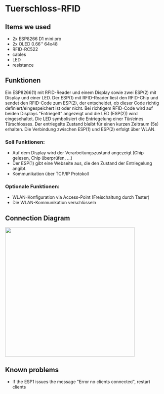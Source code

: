 # Tuerschloss-RFID

## Items we used
- 2x ESP8266 D1 mini pro
- 2x OLED 0.66'' 64x48
- RFID-RC522
- cables
- LED
- resistance

## Funktionen
Ein ESP8266(1) mit RFID-Reader und einem Display sowie zwei ESP(2) mit Display und einer LED.
Der ESP(1) mit RFID-Reader liest den RFID-Chip und sendet den RFID-Code zum ESP(2), der
entscheidet, ob dieser Code richtig definiert/eingespeichert ist oder nicht. Bei richtigem RFID-Code
wird auf beiden Displays "Entriegelt" angezeigt und die LED (ESP(2)) wird eingeschaltet. Die LED
symbolisiert die Entriegelung einer Tür/eines Türschlosses. Der entriegelte Zustand bleibt für einen
kurzen Zeitraum (5s) erhalten. Die Verbindung zwischen ESP(1) und ESP(2) erfolgt über WLAN.

### Soll Funktionen:
- Auf dem Display wird der Verarbeitungszustand angezeigt (Chip gelesen, Chip überprüfen, …)
- Der ESP(1) gibt eine Webseite aus, die den Zustand der Entriegelung angibt.
- Kommunikation über TCP/IP Protokoll

### Optionale Funktionen:
- WLAN-Konfiguration via Access-Point (Freischaltung durch Taster)
- Die WLAN-Kommunikation verschlüsseln

## Connection Diagram
<img width="419" src="https://github.com/GalacticCodeGambit/Tuerschloss-RFID/assets/150372421/607786e3-a26c-4ede-8bcb-3764e9ef0c5a">

## Known problems
- If the ESP1 issues the message "Error no clients connected", restart clients


